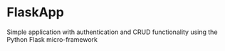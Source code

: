 # FlaskApp

Simple application with authentication and CRUD functionality using the Python Flask micro-framework


 
 
